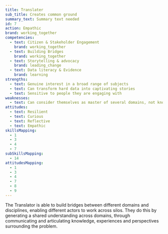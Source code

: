 ```yaml
---
title: Translater
sub_title: Creates common ground
summary_text: Summary text needed
id: 7
action: Empathic
brand: working_together
competencies:
  - text: Citizen & Stakeholder Engagement
    brand: working_together
  - text: Building Bridges
    brand: working_together
  - text: Storytelling & advocacy
    brand: leading_change
  - text: Data literacy & Evidence
    brand: learning
strengths:
  - text: Genuine interest in a broad range of subjects
  - text: Can transform hard data into captivating stories
  - text: Sensitive to people they are engaging with
weaknesses:
  - text: Can consider themselves as master of several domains, not knowing when to call in the experts
attitudes:
  - text: Resilient
  - text: Curious
  - text: Reflective
  - text: Empathic
skillsMapping:
  - 1
  - 3
  - 4
  - 7
subSkillsMapping:
  - 14
attitudesMapping: 
  - 1
  - 3
  - 4
  - 7
  - 8
  - 9
---
```


The Translator is able to build bridges between different domains and disciplines, enabling different actors to work across silos. They do this by generating a shared understanding across domains, through communicating and articulating knowledge, experiences and perspectives surrounding the problem.